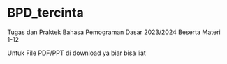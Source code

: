 # BPD_tercinta

Tugas dan Praktek Bahasa Pemograman Dasar 2023/2024 Beserta Materi 1-12

Untuk File PDF/PPT di download ya biar bisa liat
